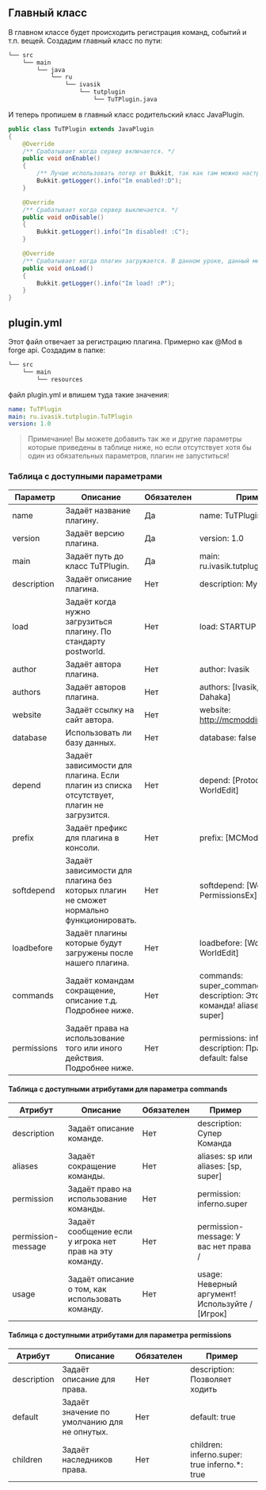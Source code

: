 ## Главный класс

В главном классе будет происходить регистрация команд, событий и т.п. вещей.
Создадим главный класс по пути:
```md
└── src    
    └── main
        └── java
            └── ru
                └── ivasik
                    └── tutplugin
                        └── TuTPlugin.java
```

И теперь пропишем в главный класс родительский класс JavaPlugin.

```java
public class TuTPlugin extends JavaPlugin
{
    @Override
    /** Срабатывает когда сервер включается. */
    public void onEnable()
    {
        /** Лучше использовать логер от Bukkit, так как там можно настроить цветовую схему, нежели в обычном логере. */
        Bukkit.getLogger().info("Im enabled!:D");
    }

    @Override
    /** Срабатывает когда сервер выключается. */
    public void onDisable()
    {
        Bukkit.getLogger().info("Im disabled! :C");
    }

    @Override
    /** Срабатывает когда плагин загружается. В данном уроке, данный метод не будет рассматриваться. */
    public void onLoad()
    {
        Bukkit.getLogger().info("Im load! :P");
    }
}
```

## plugin.yml

Этот файл отвечает за регистрацию плагина. Примерно как @Mod в forge api. Создадим в папке:
```md
└── src    
    └── main
        └── resources
```
файл plugin.yml и впишем туда такие значения:
```YAML
name: TuTPlugin
main: ru.ivasik.tutplugin.TuTPlugin
version: 1.0
```
> Примечание! Вы можете добавить так же и другие параметры которые приведены в таблице ниже, но если отсутствует хотя бы один из обязательных параметров, плагин не запуститься!

### Таблица с доступными параметрами

| Параметр    | Описание                                                                                 | Обязателен | Пример                                                                                             |
|-------------|------------------------------------------------------------------------------------------|------------|----------------------------------------------------------------------------------------------------|
| name        | Задаёт название плагину.                                                                 | Да         | name: TuTPlugin                                                                                    |
| version     | Задаёт версию плагина.                                                                   | Да         | version: 1.0                                                                                       |
| main        | Задаёт путь до класс TuTPlugin.                                                          | Да         | main: ru.ivasik.tutplugin.TuTPlugin                                                                |
| description | Задаёт описание плагина.                                                                 | Нет        | description: My Test Plugin                                                                        |
| load        | Задаёт когда нужно загрузиться плагину. По стандарту postworld.                          | Нет        | load: STARTUP                                                                                      |
| author      | Задаёт автора плагина.                                                                   | Нет        | author: Ivasik                                                                                     |
| authors     | Задаёт авторов плагина.                                                                  | Нет        | authors: [Ivasik, CMTV, Dahaka]                                                                    |
| website     | Задаёт ссылку на сайт автора.                                                            | Нет        | website: http://mcmodding.ru                                                                       |
| database    | Использовать ли базу данных.                                                             | Нет        | database: false                                                                                    |
| depend      | Задаёт зависимости для плагина. Если плагин из списка отсутствует, плагин не загрузится. | Нет        | depend: [ProtocolLib, WorldEdit]                                                                   |
| prefix      | Задаёт префикс для плагина в консоли.                                                    | Нет        | prefix: [MCModding]                                                                                |
| softdepend  | Задаёт зависимости для плагина без которых плагин не сможет нормально функционировать.   | Нет        | softdepend: [WorldGuard, PermissionsEx]                                                            |
| loadbefore  | Задаёт плагины которые будут загружены после нашего плагина.                             | Нет        | loadbefore: [WorldGurad, WorldEdit]                                                                |
| commands    | Задаёт командам сокращение, описание т.д. Подробнее ниже.                                | Нет        | commands:     super_command:         description: Это крутая команда!         aliases: [sp, super] |
| permissions | Задаёт права на использование того или иного действия. Подробнее ниже.                   | Нет        | permissions:          inferno.*:                  description: Право на всё         default: false |

#### Таблица с доступными атрибутами для параметра commands

| Атрибут            | Описание                                                | Обязателен | Пример                                                   |
|--------------------|---------------------------------------------------------|------------|----------------------------------------------------------|
| description        | Задаёт описание команде.                                | Нет        | description: Супер Команда                               |
| aliases            | Задаёт сокращение команды.                              | Нет        | aliases: sp  или aliases: [sp, super]                    |
| permission         | Задаёт право на использование команды.                  | Нет        | permission: inferno.super                                |
| permission-message | Задаёт сообщение если у игрока нет прав на эту команду. | Нет        | permission-message: У вас нет права /<permission>        |
| usage              | Задаёт описание о том, как использовать команду.        | Нет        | usage: Неверный аргумент! Используйте /<command> [Игрок] |

#### Таблица с доступными атрибутами для параметра permissions

| Атрибут     | Описание                                     | Обязателен | Пример                                                |
|-------------|----------------------------------------------|------------|-------------------------------------------------------|
| description | Задаёт описание для права.                   | Нет        | description: Позволяет ходить                         |
| default     | Задаёт значение по умолчанию для не опнутых. | Нет        | default: true                                         |
| children    | Задаёт наследников права.                    | Нет        | children:     inferno.super: true     inferno.*: true |
